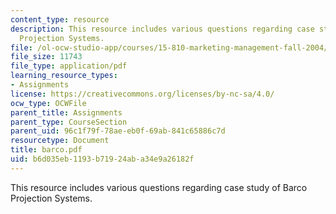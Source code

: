 ```yaml
---
content_type: resource
description: This resource includes various questions regarding case study of Barco
  Projection Systems.
file: /ol-ocw-studio-app/courses/15-810-marketing-management-fall-2004/b6d035eb1193b71924aba34e9a26182f_barco.pdf
file_size: 11743
file_type: application/pdf
learning_resource_types:
- Assignments
license: https://creativecommons.org/licenses/by-nc-sa/4.0/
ocw_type: OCWFile
parent_title: Assignments
parent_type: CourseSection
parent_uid: 96c1f79f-78ae-eb0f-69ab-841c65886c7d
resourcetype: Document
title: barco.pdf
uid: b6d035eb-1193-b719-24ab-a34e9a26182f
---
```

This resource includes various questions regarding case study of Barco Projection Systems.